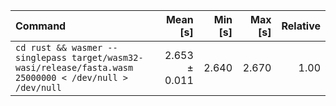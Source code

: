 | Command | Mean [s] | Min [s] | Max [s] | Relative |
|:---|---:|---:|---:|---:|
| `cd rust && wasmer --singlepass target/wasm32-wasi/release/fasta.wasm 25000000 < /dev/null > /dev/null` | 2.653 ± 0.011 | 2.640 | 2.670 | 1.00 |
